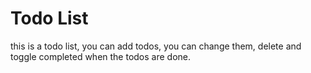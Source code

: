 # Todo List
this is a todo list, you can add todos, you can change them, delete and toggle completed when the todos are done. 
